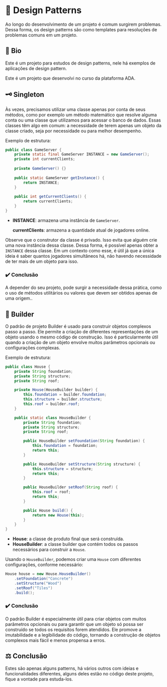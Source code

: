 # 🧩 Design Patterns

Ao longo do desenvolvimento de um projeto é comum surgirem problemas. Dessa forma, os design patterns são como templates para resoluções de problemas comuns em um projeto.

##  📖 Bio

Este é um projeto para estudos de design patterns, nele há exemplos de aplicações de design pattern.

Este é um projeto que desenvolvi no curso da plataforma ADA.

## 🗝️ Singleton

Às vezes, precisamos utilizar uma classe apenas por conta de seus métodos, como por exemplo um método matemático que resolve alguma conta ou uma classe que utilizamos para acessar o banco de dados. Essas classes têm algo em comum: a necessidade de terem apenas um objeto da classe criado, seja por necessidade ou para melhor desempenho.

Exemplo de estrutura:

``````java
public class GameServer {
    private static final GameServer INSTANCE = new GameServer();
    private int currentClients;
    
    private GameServer() {}
    
    public static GameServer getInstance() {
        return INSTANCE;
    }
    
    public int getCurrentClients() {
        return currentClients;
    }
}
``````

- **INSTANCE**: armazena uma instância de `GameServer`.

  **currentClients**: armazena a quantidade atual de jogadores online.

Observe que o construtor da classe é privado. Isso evita que alguém crie uma nova instância dessa classe. Dessa forma, é possível apenas obter a `INSTANCE` dessa classe. Em um contexto como esse, é útil já que a única ideia é saber quantos jogadores simultâneos há, não havendo necessidade de ter mais de um objeto para isso.

### ✔️ Conclusão

A depender do seu projeto, pode surgir a necessidade dessa prática, como o uso de métodos utilitários ou valores que devem ser obtidos apenas de uma origem..

## 🧱 Builder

O padrão de projeto Builder é usado para construir objetos complexos passo a passo. Ele permite a criação de diferentes representações de um objeto usando o mesmo código de construção. Isso é particularmente útil quando a criação de um objeto envolve muitos parâmetros opcionais ou configurações complexas.

Exemplo de estrutura:

``````java
public class House {
    private String foundation;
    private String structure;
    private String roof;

    private House(HouseBuilder builder) {
        this.foundation = builder.foundation;
        this.structure = builder.structure;
        this.roof = builder.roof;
    }

    public static class HouseBuilder {
        private String foundation;
        private String structure;
        private String roof;

        public HouseBuilder setFoundation(String foundation) {
            this.foundation = foundation;
            return this;
        }

        public HouseBuilder setStructure(String structure) {
            this.structure = structure;
            return this;
        }

        public HouseBuilder setRoof(String roof) {
            this.roof = roof;
            return this;
        }

        public House build() {
            return new House(this);
        }
    }
}
``````

- **House**: a classe de produto final que será construída.
- **HouseBuilder**: a classe builder que contém todos os passos necessários para construir a `House`.

Usando o `HouseBuilder`, podemos criar uma `House` com diferentes configurações, conforme necessário:

``````java
House house = new House.HouseBuilder()
    .setFoundation("Concrete")
    .setStructure("Wood")
    .setRoof("Tiles")
    .build();
``````

### ✔️ Conclusão

O padrão Builder é especialmente útil para criar objetos com muitos parâmetros opcionais ou para garantir que um objeto só possa ser construído se todos os requisitos forem atendidos. Ele promove a imutabilidade e a legibilidade do código, tornando a construção de objetos complexos mais fácil e menos propensa a erros.

## ⚖️ Conclusão

Estes são apenas alguns patterns, há vários outros com ideias e funcionalidades diferentes, alguns deles estão no código deste projeto, fique a vontade para estuda-los.
